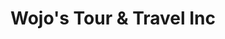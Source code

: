 ---
title: "Wojo's Tour & Travel Inc"
url: /wittenberg/wojos-tour-and-travel-inc/
shop: travel agency
---